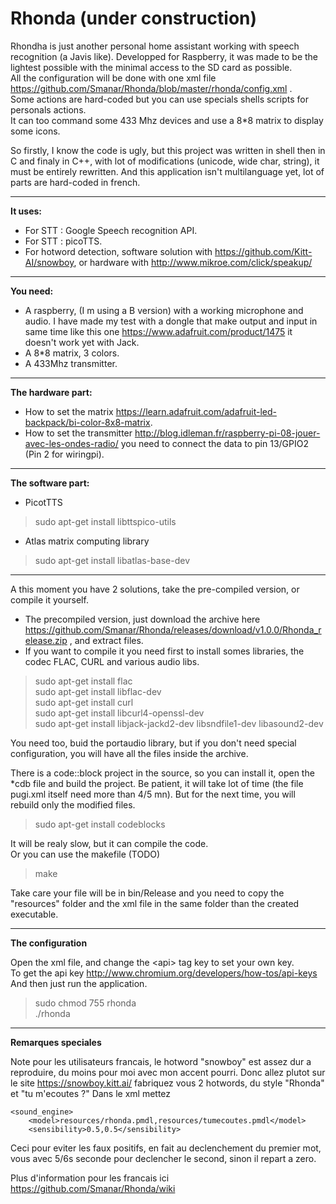 # Rhonda (under construction)
Rhondha is just another personal home assistant working with speech recognition (a Javis like). Developped for Raspberry, it was made to be the lightest possible with the minimal access to the SD card as possible.  
All the configuration will be done with one xml file https://github.com/Smanar/Rhonda/blob/master/rhonda/config.xml .  
Some actions are hard-coded but you can use specials shells scripts for personals actions.  
It can too command some 433 Mhz devices and use a 8*8 matrix to display some icons.  

So firstly, I know the code is ugly, but this project was written in shell then in C and finaly in C++, with lot of modifications (unicode, wide char, string), it must be entirely rewritten. And this application isn't multilanguage yet, lot of parts are hard-coded in french.


----------


**It uses:**

- For STT : Google Speech recognition API.
- For STT : picoTTS.
- For hotword detection, software solution with https://github.com/Kitt-AI/snowboy, or hardware with http://www.mikroe.com/click/speakup/


----------


**You need:**

- A raspberry, (I m using a B version) with a working microphone and audio. I have made my test with a dongle that make output and input in same time like this one https://www.adafruit.com/product/1475 it doesn't work yet with Jack.
- A 8*8 matrix, 3 colors.
- A 433Mhz transmitter.


----------


**The hardware part:**
- How to set the matrix  https://learn.adafruit.com/adafruit-led-backpack/bi-color-8x8-matrix.
- How to set the transmitter http://blog.idleman.fr/raspberry-pi-08-jouer-avec-les-ondes-radio/  you need to connect the data to pin 13/GPIO2 (Pin 2 for wiringpi).
 


----------


**The software part:**

- PicotTTS

>  sudo apt-get install libttspico-utils


- Atlas matrix computing library

> sudo apt-get install libatlas-base-dev

----------


A this moment you have 2 solutions, take the pre-compiled version, or compile it yourself.

- The precompiled version, just download the archive here https://github.com/Smanar/Rhonda/releases/download/v1.0.0/Rhonda_release.zip , and extract files.
- If you want to compile it you need first to install somes libraries, the codec FLAC, CURL and various audio libs.

> sudo apt-get install flac  
> sudo apt-get install libflac-dev  
> sudo apt-get install curl  
> sudo apt-get install libcurl4-openssl-dev  
> sudo apt-get install libjack-jackd2-dev libsndfile1-dev libasound2-dev  

You need too,  buid the portaudio library, but if you don't need special configuration, you will have all the files inside the archive.

There is a code::block project in the source, so you can install it, open the *cdb file and build the project. Be patient, it will take lot of time (the file pugi.xml itself need more than 4/5 mn). But for the next time, you will rebuild only the modified files.

> sudo apt-get install codeblocks

It will be realy slow, but it can compile the code.  
Or you can use the makefile (TODO)  

> make

Take care your file will be in bin/Release and you need to copy the "resources" folder and the xml file in the same folder than the created executable.

----------


**The configuration**

Open the xml file, and change the &lt;api> tag key to set your own key.  
To get the api key http://www.chromium.org/developers/how-tos/api-keys  
And then just run the application.


>sudo chmod 755 rhonda  
> ./rhonda


----------
**Remarques speciales**

Note pour les utilisateurs francais, le hotword "snowboy" est assez dur a reproduire, du moins pour moi avec mon accent pourri.
Donc allez plutot sur le site https://snowboy.kitt.ai/ fabriquez vous 2 hotwords, du style "Rhonda" et "tu m'ecoutes ?"
Dans le xml mettez

    <sound_engine>
        <model>resources/rhonda.pmdl,resources/tumecoutes.pmdl</model>
        <sensibility>0.5,0.5</sensibility>

Ceci pour eviter les faux positifs, en fait au declenchement du premier mot, vous avec 5/6s seconde pour declencher le second, sinon il repart a zero.

Plus d'information pour les francais ici https://github.com/Smanar/Rhonda/wiki

